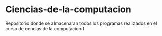 # Ciencias-de-la-computacion
Repositorio donde se almacenaran todos los programas realizados en el curso de cencias de la computacion I
